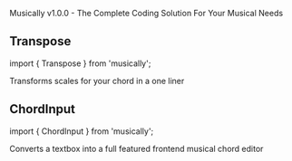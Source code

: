   
Musically v1.0.0 - The Complete Coding Solution For Your Musical Needs

## Transpose

  import { Transpose } from 'musically';

  Transforms scales for your chord in a one liner

## ChordInput

  import { ChordInput } from 'musically';

  Converts a textbox into a full featured frontend musical chord editor 